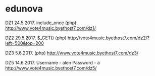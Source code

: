 # edunova

DZ1 24.5.2017.
include_once (php)
http://www.vote4music.byethost7.com/dz1/

DZ2 29.5.2017.
$_GET() (php)
http://vote4music.byethost7.com/dz2/?left=500&top=200

DZ3 5.6.2017.
(php)
http://www.vote4music.byethost7.com/dz3/

DZ5 14.6.2017.
Username - alen
Password - a
http://www.vote4music.byethost7.com/dz5/
